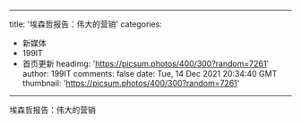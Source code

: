 
---
title: '埃森哲报告：伟大的营销'
categories: 
 - 新媒体
 - 199IT
 - 首页更新
headimg: 'https://picsum.photos/400/300?random=7261'
author: 199IT
comments: false
date: Tue, 14 Dec 2021 20:34:40 GMT
thumbnail: 'https://picsum.photos/400/300?random=7261'
---

<div>   
埃森哲报告：伟大的营销  
</div>
            